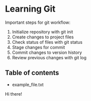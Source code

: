 # Learning Git

Important steps for git workflow:

1. Initialize repository with git init
2. Create changes to project files
3. Check status of files with git status
4. Stage changes for commit
5. Commit changes to version history
6. Review previous changes with git log

## Table of contents

- example_file.txt


Hi there!
